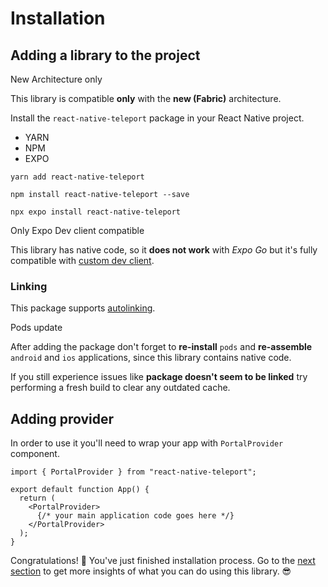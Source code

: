 # Installation

## Adding a library to the project[​](#adding-a-library-to-the-project "Direct link to Adding a library to the project")

New Architecture only

This library is compatible **only** with the **new (Fabric)** architecture.

Install the `react-native-teleport` package in your React Native project.

* YARN
* NPM
* EXPO

```
yarn add react-native-teleport
```

```
npm install react-native-teleport --save
```

```
npx expo install react-native-teleport
```

Only Expo Dev client compatible

This library has native code, so it **does not work** with *Expo Go* but it's fully compatible with [custom dev client](https://docs.expo.dev/development/getting-started/).

### Linking[​](#linking "Direct link to Linking")

This package supports [autolinking](https://github.com/react-native-community/cli/blob/master/docs/autolinking.md).

Pods update

After adding the package don't forget to **re-install** `pods` and **re-assemble** `android` and `ios` applications, since this library contains native code.

If you still experience issues like **package doesn't seem to be linked** try performing a fresh build to clear any outdated cache.

## Adding provider[​](#adding-provider "Direct link to Adding provider")

In order to use it you'll need to wrap your app with `PortalProvider` component.

```
import { PortalProvider } from "react-native-teleport";

export default function App() {
  return (
    <PortalProvider>
      {/* your main application code goes here */}
    </PortalProvider>
  );
}
```

Congratulations! 🎉 You've just finished installation process. Go to the [next section](/react-native-teleport/docs/guides/portal.md) to get more insights of what you can do using this library. 😎
